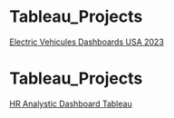 # Tableau_Projects

[Electric Vehicules Dashboards USA 2023](https://public.tableau.com/app/profile/kadiatou.fofana1181/viz/ElectricVehiculesDashboards/Dashboard2)

# Tableau_Projects
[HR Analystic Dashboard Tableau](https://public.tableau.com/views/HRAnalysticDashboardTableau_17239637581380/HumanResourcesDashboard?:language=en-US&:sid=&:redirect=auth&:display_count=n&:origin=viz_share_link)
